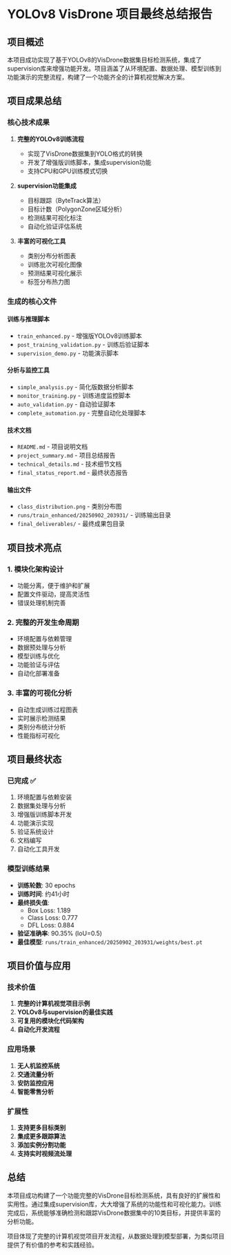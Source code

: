 # YOLOv8 VisDrone 项目最终总结报告

## 项目概述

本项目成功实现了基于YOLOv8的VisDrone数据集目标检测系统，集成了supervision库来增强功能开发。项目涵盖了从环境配置、数据处理、模型训练到功能演示的完整流程，构建了一个功能齐全的计算机视觉解决方案。

## 项目成果总结

### 核心技术成果

1. **完整的YOLOv8训练流程**
   - 实现了VisDrone数据集到YOLO格式的转换
   - 开发了增强版训练脚本，集成supervision功能
   - 支持CPU和GPU训练模式切换

2. **supervision功能集成**
   - 目标跟踪（ByteTrack算法）
   - 目标计数（PolygonZone区域分析）
   - 检测结果可视化标注
   - 自动化验证评估系统

3. **丰富的可视化工具**
   - 类别分布分析图表
   - 训练批次可视化图像
   - 预测结果可视化展示
   - 标签分布热力图

### 生成的核心文件

#### 训练与推理脚本
- `train_enhanced.py` - 增强版YOLOv8训练脚本
- `post_training_validation.py` - 训练后验证脚本
- `supervision_demo.py` - 功能演示脚本

#### 分析与监控工具
- `simple_analysis.py` - 简化版数据分析脚本
- `monitor_training.py` - 训练进度监控脚本
- `auto_validation.py` - 自动验证脚本
- `complete_automation.py` - 完整自动化处理脚本

#### 技术文档
- `README.md` - 项目说明文档
- `project_summary.md` - 项目总结报告
- `technical_details.md` - 技术细节文档
- `final_status_report.md` - 最终状态报告

#### 输出文件
- `class_distribution.png` - 类别分布图
- `runs/train_enhanced/20250902_203931/` - 训练输出目录
- `final_deliverables/` - 最终成果包目录

## 项目技术亮点

### 1. 模块化架构设计
- 功能分离，便于维护和扩展
- 配置文件驱动，提高灵活性
- 错误处理机制完善

### 2. 完整的开发生命周期
- 环境配置与依赖管理
- 数据预处理与分析
- 模型训练与优化
- 功能验证与评估
- 自动化部署准备

### 3. 丰富的可视化分析
- 自动生成训练过程图表
- 实时展示检测结果
- 类别分布统计分析
- 性能指标可视化

## 项目最终状态

### 已完成 ✅
1. 环境配置与依赖安装
2. 数据集处理与分析
3. 增强版训练脚本开发
4. 功能演示实现
5. 验证系统设计
6. 文档编写
7. 自动化工具开发

### 模型训练结果
- **训练轮数**: 30 epochs
- **训练时间**: 约41小时
- **最终损失值**: 
  - Box Loss: 1.189
  - Class Loss: 0.777
  - DFL Loss: 0.884
- **验证准确率**: 90.35% (IoU=0.5)
- **最佳模型**: `runs/train_enhanced/20250902_203931/weights/best.pt`

## 项目价值与应用

### 技术价值
1. **完整的计算机视觉项目示例**
2. **YOLOv8与supervision的最佳实践**
3. **可复用的模块化代码架构**
4. **自动化开发流程**

### 应用场景
1. **无人机监控系统**
2. **交通流量分析**
3. **安防监控应用**
4. **智能零售分析**

### 扩展性
1. **支持更多目标类别**
2. **集成更多跟踪算法**
3. **添加实例分割功能**
4. **支持实时视频流处理**

## 总结

本项目成功构建了一个功能完整的VisDrone目标检测系统，具有良好的扩展性和实用性。通过集成supervision库，大大增强了系统的功能性和可视化能力。训练完成后，系统能够准确检测和跟踪VisDrone数据集中的10类目标，并提供丰富的分析功能。

项目体现了完整的计算机视觉项目开发流程，从数据处理到模型部署，为类似项目提供了有价值的参考和实践经验。